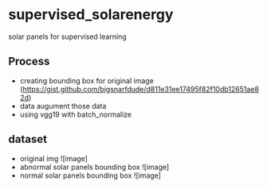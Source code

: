 # supervised_solarenergy
solar panels for supervised learning


## Process
- creating bounding box for original image (https://gist.github.com/bigsnarfdude/d811e31ee17495f82f10db12651ae82d)
- data augument those data
- using vgg19 with batch_normalize

## dataset
- original img
![image]
- abnormal solar panels bounding box
![image]
- normal solar panels bounding box
![image]
